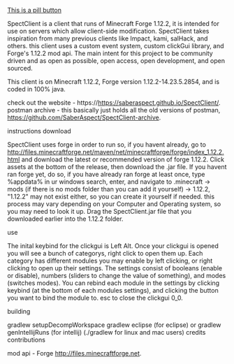 <a href="#" class="button pill">This is a pill button</a>


SpectClient is a client that runs of Minecraft Forge 1.12.2, it is intended for use on servers which allow client-side modification. SpectClient takes inspiration from many previous clients like Impact, kami, salHack, and others. this client uses a custom event system, custom clickGui library, and Forge's 1.12.2 mod api. The main intent for this project to be community driven and as open as possible, open access, open development, and open sourced.

This client is on Minecraft 1.12.2, Forge version 1.12.2-14.23.5.2854, and is coded in 100% java.

check out the website - https://https://saberaspect.github.io/SpectClient/.
postman archive - this basically just holds all the old versions of postman, https://github.com/SaberAspect/SpectClient-archive.

instructions
download

SpectClient uses forge in order to run so, if you havent already, go to http://files.minecraftforge.net/maven/net/minecraftforge/forge/index_1.12.2.html and download the latest or recommended version of forge 1.12.2.
Click assets at the bottom of the release, then download the .jar file.
If you havent ran forge yet, do so, if you have already ran forge at least once, type %appdata% in ur windows search, enter, and navigate to .minecraft -> mods (if there is no mods folder than you can add it yourself) -> 1.12.2, "1.12.2" may not exist either, so you can create it yourself if needed. this process may vary depending on your Computer and Operating system, so you may need to look it up.
Drag the SpectClient.jar file that you downloaded earlier into the 1.12.2 folder.

use

The inital keybind for the clickgui is Left Alt.
Once your clickgui is opened you will see a bunch of categorys, right click to open them up.
Each category has different modules you may enable by left clicking, or right clicking to open up their settings.
The settings consist of booleans (enable or disable), numbers (sliders to change the value of something), and modes (switches modes).
You can rebind each module in the settings by clicking keybind (at the bottom of each modules settings), and clicking the button you want to bind the module to.
esc to close the clickgui 0_0.

building

gradlew setupDecompWorkspace
gradlew eclipse (for eclipse) or gradlew genIntellijRuns (for intellij)
(./gradlew for linux and mac users)
credits
contributions

mod api - Forge http://files.minecraftforge.net.

